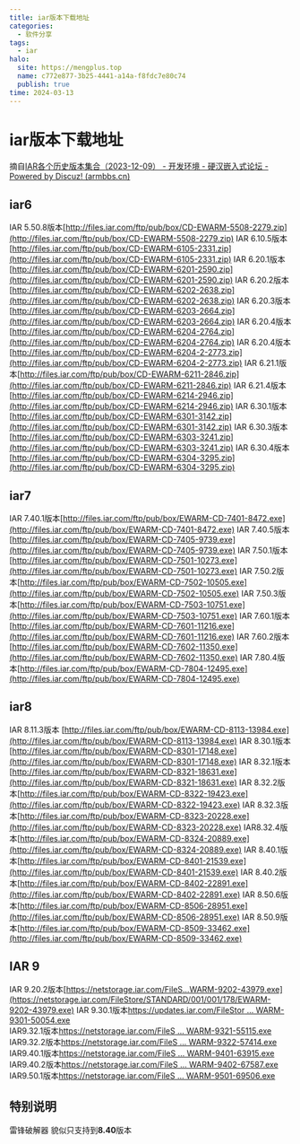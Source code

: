```yaml
---
title: iar版本下载地址
categories:
  - 软件分享
tags:
  - iar
halo:
  site: https://mengplus.top
  name: c772e877-3b25-4441-a14a-f8fdc7e80c74
  publish: true
time: 2024-03-13
---
```

# iar版本下载地址

摘自[IAR各个历史版本集合（2023-12-09） - 开发环境 - 硬汉嵌入式论坛 - Powered by Discuz! (armbbs.cn)](https://www.armbbs.cn/forum.php?mod=viewthread&tid=99548)
## iar6
IAR 5.50.8版本[http://files.iar.com/ftp/pub/box/CD-EWARM-5508-2279.zip](http://files.iar.com/ftp/pub/box/CD-EWARM-5508-2279.zip)
IAR 6.10.5版本[http://files.iar.com/ftp/pub/box/CD-EWARM-6105-2331.zip](http://files.iar.com/ftp/pub/box/CD-EWARM-6105-2331.zip)
IAR 6.20.1版本[http://files.iar.com/ftp/pub/box/CD-EWARM-6201-2590.zip](http://files.iar.com/ftp/pub/box/CD-EWARM-6201-2590.zip)
IAR 6.20.2版本[http://files.iar.com/ftp/pub/box/CD-EWARM-6202-2638.zip](http://files.iar.com/ftp/pub/box/CD-EWARM-6202-2638.zip)
IAR 6.20.3版本[http://files.iar.com/ftp/pub/box/CD-EWARM-6203-2664.zip](http://files.iar.com/ftp/pub/box/CD-EWARM-6203-2664.zip)
IAR 6.20.4版本[http://files.iar.com/ftp/pub/box/CD-EWARM-6204-2764.zip](http://files.iar.com/ftp/pub/box/CD-EWARM-6204-2764.zip)
IAR 6.20.4版本[http://files.iar.com/ftp/pub/box/CD-EWARM-6204-2-2773.zip](http://files.iar.com/ftp/pub/box/CD-EWARM-6204-2-2773.zip)
IAR 6.21.1版本[http://files.iar.com/ftp/pub/box/CD-EWARM-6211-2846.zip](http://files.iar.com/ftp/pub/box/CD-EWARM-6211-2846.zip)
IAR 6.21.4版本[http://files.iar.com/ftp/pub/box/CD-EWARM-6214-2946.zip](http://files.iar.com/ftp/pub/box/CD-EWARM-6214-2946.zip)
IAR 6.30.1版本[http://files.iar.com/ftp/pub/box/CD-EWARM-6301-3142.zip](http://files.iar.com/ftp/pub/box/CD-EWARM-6301-3142.zip)
IAR 6.30.3版本[http://files.iar.com/ftp/pub/box/CD-EWARM-6303-3241.zip](http://files.iar.com/ftp/pub/box/CD-EWARM-6303-3241.zip)
IAR 6.30.4版本[http://files.iar.com/ftp/pub/box/CD-EWARM-6304-3295.zip](http://files.iar.com/ftp/pub/box/CD-EWARM-6304-3295.zip)
## iar7
IAR 7.40.1版本[http://files.iar.com/ftp/pub/box/EWARM-CD-7401-8472.exe](http://files.iar.com/ftp/pub/box/EWARM-CD-7401-8472.exe)
IAR 7.40.5版本[http://files.iar.com/ftp/pub/box/EWARM-CD-7405-9739.exe](http://files.iar.com/ftp/pub/box/EWARM-CD-7405-9739.exe)
IAR 7.50.1版本[http://files.iar.com/ftp/pub/box/EWARM-CD-7501-10273.exe](http://files.iar.com/ftp/pub/box/EWARM-CD-7501-10273.exe)
IAR 7.50.2版本[http://files.iar.com/ftp/pub/box/EWARM-CD-7502-10505.exe](http://files.iar.com/ftp/pub/box/EWARM-CD-7502-10505.exe)
IAR 7.50.3版本[http://files.iar.com/ftp/pub/box/EWARM-CD-7503-10751.exe](http://files.iar.com/ftp/pub/box/EWARM-CD-7503-10751.exe)
IAR 7.60.1版本[http://files.iar.com/ftp/pub/box/EWARM-CD-7601-11216.exe](http://files.iar.com/ftp/pub/box/EWARM-CD-7601-11216.exe)
IAR 7.60.2版本[http://files.iar.com/ftp/pub/box/EWARM-CD-7602-11350.exe](http://files.iar.com/ftp/pub/box/EWARM-CD-7602-11350.exe)
IAR 7.80.4版本[http://files.iar.com/ftp/pub/box/EWARM-CD-7804-12495.exe](http://files.iar.com/ftp/pub/box/EWARM-CD-7804-12495.exe)
## iar8
IAR 8.11.3版本 [http://files.iar.com/ftp/pub/box/EWARM-CD-8113-13984.exe](http://files.iar.com/ftp/pub/box/EWARM-CD-8113-13984.exe)
IAR 8.30.1版本[http://files.iar.com/ftp/pub/box/EWARM-CD-8301-17148.exe](http://files.iar.com/ftp/pub/box/EWARM-CD-8301-17148.exe)
IAR 8.32.1版本[http://files.iar.com/ftp/pub/box/EWARM-CD-8321-18631.exe](http://files.iar.com/ftp/pub/box/EWARM-CD-8321-18631.exe)
IAR 8.32.2版本[http://files.iar.com/ftp/pub/box/EWARM-CD-8322-19423.exe](http://files.iar.com/ftp/pub/box/EWARM-CD-8322-19423.exe)
IAR 8.32.3版本[http://files.iar.com/ftp/pub/box/EWARM-CD-8323-20228.exe](http://files.iar.com/ftp/pub/box/EWARM-CD-8323-20228.exe)
IAR8.32.4版本[http://files.iar.com/ftp/pub/box/EWARM-CD-8324-20889.exe](http://files.iar.com/ftp/pub/box/EWARM-CD-8324-20889.exe)
IAR 8.40.1版本[http://files.iar.com/ftp/pub/box/EWARM-CD-8401-21539.exe](http://files.iar.com/ftp/pub/box/EWARM-CD-8401-21539.exe)
IAR 8.40.2版本[http://files.iar.com/ftp/pub/box/EWARM-CD-8402-22891.exe](http://files.iar.com/ftp/pub/box/EWARM-CD-8402-22891.exe)
IAR 8.50.6版本[http://files.iar.com/ftp/pub/box/EWARM-CD-8506-28951.exe](http://files.iar.com/ftp/pub/box/EWARM-CD-8506-28951.exe)
IAR 8.50.9版本[http://files.iar.com/ftp/pub/box/EWARM-CD-8509-33462.exe](http://files.iar.com/ftp/pub/box/EWARM-CD-8509-33462.exe)
## IAR 9
IAR 9.20.2版本[https://netstorage.iar.com/FileS...WARM-9202-43979.exe](https://netstorage.iar.com/FileStore/STANDARD/001/001/178/EWARM-9202-43979.exe)
IAR 9.30.1版本[https://updates.iar.com/FileStor ... WARM-9301-50054.exe](https://updates.iar.com/FileStore/STANDARD/001/001/664/EWARM-9301-50054.exe)  
IAR9.32.1版本[https://netstorage.iar.com/FileS ... WARM-9321-55115.exe](https://netstorage.iar.com/FileStore/STANDARD/001/002/166/EWARM-9321-55115.exe)  
IAR9.32.2版本[https://netstorage.iar.com/FileS ... WARM-9322-57414.exe](https://netstorage.iar.com/FileStore/STANDARD/001/002/429/EWARM-9322-57414.exe)  
IAR9.40.1版本[https://netstorage.iar.com/FileS ... WARM-9401-63915.exe](https://netstorage.iar.com/FileStore/STANDARD/001/002/594/EWARM-9401-63915.exe)  
IAR9.40.2版本[https://netstorage.iar.com/FileS ... WARM-9402-67587.exe](https://netstorage.iar.com/FileStore/STANDARD/001/002/668/EWARM-9402-67587.exe)  
IAR9.50.1版本[https://netstorage.iar.com/FileS ... WARM-9501-69506.exe](https://netstorage.iar.com/FileStore/STANDARD/001/002/821/EWARM-9501-69506.exe)

## 特别说明

雷锋破解器 貌似只支持到**8.40**版本